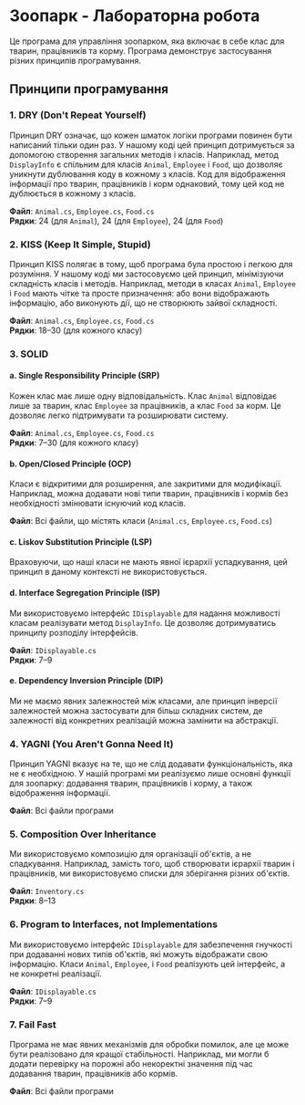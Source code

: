 # Зоопарк - Лабораторна робота

Це програма для управління зоопарком, яка включає в себе клас для тварин, працівників та корму. Програма демонструє застосування різних принципів програмування.

## Принципи програмування

### 1. **DRY (Don't Repeat Yourself)**

Принцип DRY означає, що кожен шматок логіки програми повинен бути написаний тільки один раз. У нашому коді цей принцип дотримується за допомогою створення загальних методів і класів. Наприклад, метод `DisplayInfo` є спільним для класів `Animal`, `Employee` і `Food`, що дозволяє уникнути дублювання коду в кожному з класів. Код для відображення інформації про тварин, працівників і корм однаковий, тому цей код не дублюється в кожному з класів.

**Файл**: `Animal.cs`, `Employee.cs`, `Food.cs`  
**Рядки**: 24 (для `Animal`), 24 (для `Employee`), 24 (для `Food`)

### 2. **KISS (Keep It Simple, Stupid)**

Принцип KISS полягає в тому, щоб програма була простою і легкою для розуміння. У нашому коді ми застосовуємо цей принцип, мінімізуючи складність класів і методів. Наприклад, методи в класах `Animal`, `Employee` і `Food` мають чітке та просте призначення: або вони відображають інформацію, або виконують дії, що не створюють зайвої складності.

**Файл**: `Animal.cs`, `Employee.cs`, `Food.cs`  
**Рядки**: 18–30 (для кожного класу)

### 3. **SOLID**

#### a. **Single Responsibility Principle (SRP)**

Кожен клас має лише одну відповідальність. Клас `Animal` відповідає лише за тварин, клас `Employee` за працівників, а клас `Food` за корм. Це дозволяє легко підтримувати та розширювати систему.

**Файл**: `Animal.cs`, `Employee.cs`, `Food.cs`  
**Рядки**: 7–30 (для кожного класу)

#### b. **Open/Closed Principle (OCP)**

Класи є відкритими для розширення, але закритими для модифікації. Наприклад, можна додавати нові типи тварин, працівників і кормів без необхідності змінювати існуючий код класів.

**Файл**: Всі файли, що містять класи (`Animal.cs`, `Employee.cs`, `Food.cs`)

#### c. **Liskov Substitution Principle (LSP)**

Враховуючи, що наші класи не мають явної ієрархії успадкування, цей принцип в даному контексті не використовується.

#### d. **Interface Segregation Principle (ISP)**

Ми використовуємо інтерфейс `IDisplayable` для надання можливості класам реалізувати метод `DisplayInfo`. Це дозволяє дотримуватись принципу розподілу інтерфейсів.

**Файл**: `IDisplayable.cs`  
**Рядки**: 7–9

#### e. **Dependency Inversion Principle (DIP)**

Ми не маємо явних залежностей між класами, але принцип інверсії залежностей можна застосувати для більш складних систем, де залежності від конкретних реалізацій можна замінити на абстракції.

### 4. **YAGNI (You Aren't Gonna Need It)**

Принцип YAGNI вказує на те, що не слід додавати функціональність, яка не є необхідною. У нашій програмі ми реалізуємо лише основні функції для зоопарку: додавання тварин, працівників і корму, а також відображення інформації.

**Файл**: Всі файли програми

### 5. **Composition Over Inheritance**

Ми використовуємо композицію для організації об'єктів, а не спадкування. Наприклад, замість того, щоб створювати ієрархії тварин і працівників, ми використовуємо списки для зберігання різних об'єктів.

**Файл**: `Inventory.cs`  
**Рядки**: 8–13

### 6. **Program to Interfaces, not Implementations**

Ми використовуємо інтерфейс `IDisplayable` для забезпечення гнучкості при додаванні нових типів об'єктів, які можуть відображати свою інформацію. Класи `Animal`, `Employee`, і `Food` реалізують цей інтерфейс, а не конкретні реалізації.

**Файл**: `IDisplayable.cs`  
**Рядки**: 7–9

### 7. **Fail Fast**

Програма не має явних механізмів для обробки помилок, але це може бути реалізовано для кращої стабільності. Наприклад, ми могли б додати перевірку на порожні або некоректні значення під час додавання тварин, працівників або кормів.

**Файл**: Всі файли програми
